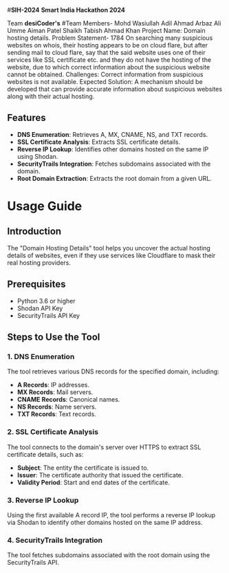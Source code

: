 
#**SIH-2024**
**Smart India Hackathon 2024**




Team **desiCoder's**
#Team Members-
Mohd Wasiullah
Adil Ahmad
Arbaz Ali
Umme Aiman Patel
Shaikh Tabish
Ahmad Khan
Project Name:
Domain hosting details.
Problem Statement- 1784
On searching many suspicious websites on whois, their hosting appears to be on cloud flare, but after sending mail to cloud flare, say that the said website uses one of their services like SSL certificate etc. and they do not have the hosting of the website, due to which correct information about the suspicious website cannot be obtained. Challenges: Correct information from suspicious websites is not available. Expected Solution: A mechanism should be developed that can provide accurate information about suspicious websites along with their actual hosting.

## Features

- **DNS Enumeration**: Retrieves A, MX, CNAME, NS, and TXT records.
- **SSL Certificate Analysis**: Extracts SSL certificate details.
- **Reverse IP Lookup**: Identifies other domains hosted on the same IP using Shodan.
- **SecurityTrails Integration**: Fetches subdomains associated with the domain.
- **Root Domain Extraction**: Extracts the root domain from a given URL.

# Usage Guide

## Introduction

The "Domain Hosting Details" tool helps you uncover the actual hosting details of websites, even if they use services like Cloudflare to mask their real hosting providers.

## Prerequisites

- Python 3.6 or higher
- Shodan API Key
- SecurityTrails API Key

## Steps to Use the Tool

### 1. DNS Enumeration

The tool retrieves various DNS records for the specified domain, including:

- **A Records**: IP addresses.
- **MX Records**: Mail servers.
- **CNAME Records**: Canonical names.
- **NS Records**: Name servers.
- **TXT Records**: Text records.

### 2. SSL Certificate Analysis

The tool connects to the domain's server over HTTPS to extract SSL certificate details, such as:

- **Subject**: The entity the certificate is issued to.
- **Issuer**: The certificate authority that issued the certificate.
- **Validity Period**: Start and end dates of the certificate.

### 3. Reverse IP Lookup

Using the first available A record IP, the tool performs a reverse IP lookup via Shodan to identify other domains hosted on the same IP address.

### 4. SecurityTrails Integration

The tool fetches subdomains associated with the root domain using the SecurityTrails API.

